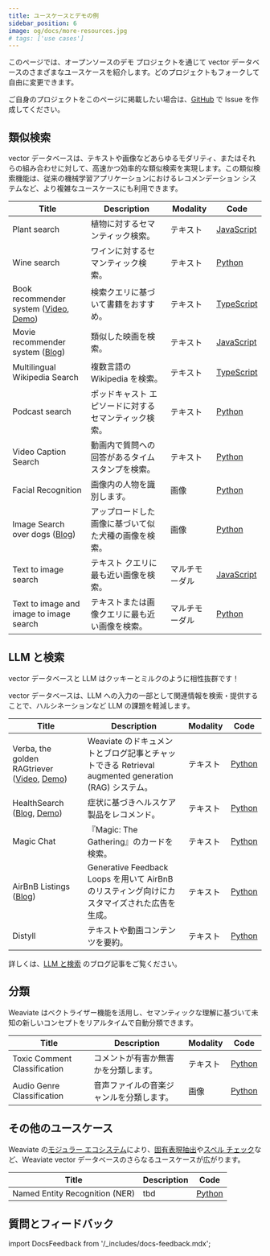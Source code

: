 ```yaml
---
title: ユースケースとデモの例
sidebar_position: 6
image: og/docs/more-resources.jpg
# tags: ['use cases']
---
```


このページでは、オープンソースのデモ プロジェクトを通じて vector データベースのさまざまなユースケースを紹介します。どのプロジェクトもフォークして自由に変更できます。

ご自身のプロジェクトをこのページに掲載したい場合は、[GitHub](https://github.com/weaviate/docs/issues) で Issue を作成してください。

## 類似検索

vector データベースは、テキストや画像などあらゆるモダリティ、またはそれらの組み合わせに対して、高速かつ効率的な類似検索を実現します。この類似検索機能は、従来の機械学習アプリケーションにおけるレコメンデーション システムなど、より複雑なユースケースにも利用できます。

| Title | Description | Modality | Code |
| --- | --- | --- | --- |
| Plant search | 植物に対するセマンティック検索。 | テキスト | [JavaScript](https://github.com/weaviate-tutorials/DEMO-text-search-plants) |
| Wine search | ワインに対するセマンティック検索。 | テキスト | [Python](https://github.com/weaviate-tutorials/DEMO-text-search-wines) |
| Book recommender system ([Video](https://www.youtube.com/watch?v=SF1ZlRjVsxw), [Demo](https://bookrecs.weaviate.io/)) | 検索クエリに基づいて書籍をおすすめ。 | テキスト | [TypeScript](https://github.com/weaviate/BookRecs) |
| Movie recommender system ([Blog](https://medium.com/towards-data-science/recreating-andrej-karpathys-weekend-project-a-movie-search-engine-9b270d7a92e4)) | 類似した映画を検索。 | テキスト | [JavaScript](https://github.com/weaviate-tutorials/awesome-moviate) |
| Multilingual Wikipedia Search | 複数言語の Wikipedia を検索。 | テキスト | [TypeScript](https://github.com/weaviate/weaviate-examples/tree/main/cohere-multilingual-wikipedia-search/frontend) |
| Podcast search | ポッドキャスト エピソードに対するセマンティック検索。 | テキスト | [Python](https://github.com/weaviate-tutorials/DEMO-semantic-search-podcast) |
| Video Caption Search | 動画内で質問への回答があるタイムスタンプを検索。 | テキスト | [Python](https://github.com/weaviate-tutorials/DEMO-text-search-video-captions) |
| Facial Recognition | 画像内の人物を識別します。 | 画像 | [Python](https://github.com/weaviate-tutorials/DEMO-face-recognition) |
| Image Search over dogs ([Blog](https://weaviate.io/blog/how-to-build-an-image-search-application-with-weaviate)) | アップロードした画像に基づいて似た犬種の画像を検索。 | 画像 | [Python](https://github.com/weaviate-tutorials/DEMO-image-search-dogs) |
| Text to image search | テキスト クエリに最も近い画像を検索。 | マルチモーダル | [JavaScript](https://github.com/weaviate-tutorials/DEMO-multimodal-text-to-image-search) |
| Text to image and image to image search | テキストまたは画像クエリに最も近い画像を検索。 | マルチモーダル | [Python](https://github.com/weaviate-tutorials/DEMO-multimodal-search) |

## LLM と検索

vector データベースと LLM はクッキーとミルクのように相性抜群です！

vector データベースは、LLM への入力の一部として関連情報を検索・提供することで、ハルシネーションなど LLM の課題を軽減します。

| Title | Description | Modality | Code |
| --- | --- | --- | --- |
| Verba, the golden RAGtriever ([Video](https://www.youtube.com/watch?v=OSt3sFT1i18 ), [Demo](https://verba.weaviate.io/)) | Weaviate のドキュメントとブログ記事とチャットできる Retrieval augmented generation (RAG) システム。 | テキスト | [Python](https://github.com/weaviate/Verba) |
| HealthSearch ([Blog](https://weaviate.io/blog/healthsearch-demo), [Demo](https://healthsearch-frontend.onrender.com/)) | 症状に基づきヘルスケア製品をレコメンド。 | テキスト | [Python](https://github.com/weaviate/healthsearch-demo) |
| Magic Chat | 『Magic: The Gathering』のカードを検索。 | テキスト | [Python](https://github.com/weaviate/st-weaviate-connection/tree/main) |
| AirBnB Listings ([Blog](https://weaviate.io/blog/generative-feedback-loops-with-llms)) | Generative Feedback Loops を用いて AirBnB のリスティング向けにカスタマイズされた広告を生成。 | テキスト | [Python](https://github.com/weaviate/Generative-Feedback-Loops/) |
| Distyll | テキストや動画コンテンツを要約。 | テキスト | [Python](https://github.com/databyjp/distyll) |

詳しくは、[LLM と検索](https://weaviate.io/blog/llms-and-search) のブログ記事をご覧ください。

## 分類

Weaviate はベクトライザー機能を活用し、セマンティックな理解に基づいて未知の新しいコンセプトをリアルタイムで自動分類できます。

| Title | Description | Modality | Code |
| --- | --- | --- | --- |
| Toxic Comment Classification | コメントが有害か無害かを分類します。 | テキスト | [Python](https://github.com/weaviate-tutorials/DEMO-classification-toxic-comment) |
| Audio Genre Classification | 音声ファイルの音楽ジャンルを分類します。 | 画像 | [Python](https://github.com/weaviate-tutorials/DEMO-classification-audio-genre/) |

## その他のユースケース

Weaviate の[モジュラー エコシステム](../modules/index.md)により、[固有表現抽出](../modules/ner-transformers.md)や[スペル チェック](../modules/spellcheck.md)など、Weaviate vector データベースのさらなるユースケースが広がります。

| Title | Description | Code |
| --- | --- | --- |
| Named Entity Recognition (NER) | tbd | [Python](https://github.com/weaviate/weaviate-examples/tree/main/example-with-NER-module) |

## 質問とフィードバック

import DocsFeedback from '/_includes/docs-feedback.mdx';

<DocsFeedback/>

